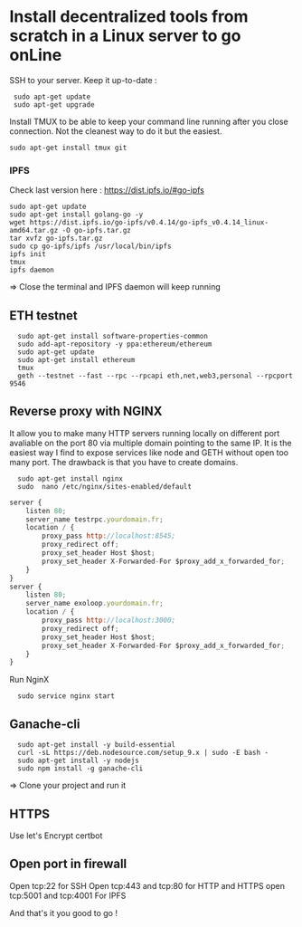 # Install decentralized tools from scratch in a Linux server to go onLine

SSH to your server.
Keep it up-to-date :
```
 sudo apt-get update
 sudo apt-get upgrade
```
Install TMUX to be able to keep your command line running after you close connection. Not the cleanest way to do it but the easiest.
```
sudo apt-get install tmux git
```

### IPFS
Check last version here : https://dist.ipfs.io/#go-ipfs
```
sudo apt-get update
sudo apt-get install golang-go -y
wget https://dist.ipfs.io/go-ipfs/v0.4.14/go-ipfs_v0.4.14_linux-amd64.tar.gz -O go-ipfs.tar.gz
tar xvfz go-ipfs.tar.gz
sudo cp go-ipfs/ipfs /usr/local/bin/ipfs
ipfs init
tmux
ipfs daemon
```
=> Close the terminal and IPFS daemon will keep running

## ETH testnet
```
  sudo apt-get install software-properties-common
  sudo add-apt-repository -y ppa:ethereum/ethereum
  sudo apt-get update
  sudo apt-get install ethereum
  tmux
  geth --testnet --fast --rpc --rpcapi eth,net,web3,personal --rpcport 9546
```

## Reverse proxy with NGINX

It allow you to make many HTTP servers running locally on different port avaliable on the port 80 via multiple domain pointing to the same IP.
It is the easiest way I find to expose services like node and GETH without open too many port.
The drawback is that you have to create domains.

```
  sudo apt-get install nginx
  sudo  nano /etc/nginx/sites-enabled/default 
```
 
```javascript
server {
    listen 80;
    server_name testrpc.yourdomain.fr;
    location / {
        proxy_pass http://localhost:8545;
        proxy_redirect off;
        proxy_set_header Host $host;
        proxy_set_header X-Forwarded-For $proxy_add_x_forwarded_for;
    }
}
server {
    listen 80;
    server_name exoloop.yourdomain.fr;
    location / {
        proxy_pass http://localhost:3000;
        proxy_redirect off;
        proxy_set_header Host $host;
        proxy_set_header X-Forwarded-For $proxy_add_x_forwarded_for;
    }
}
```
Run NginX
```
  sudo service nginx start
```

## Ganache-cli
```
  sudo apt-get install -y build-essential
  curl -sL https://deb.nodesource.com/setup_9.x | sudo -E bash -
  sudo apt-get install -y nodejs
  sudo npm install -g ganache-cli
```

=> Clone your project and run it

## HTTPS
Use let's Encrypt certbot

## Open port in firewall

Open tcp:22 for SSH
Open tcp:443 and tcp:80 for HTTP and HTTPS
open tcp:5001 and tcp:4001 For IPFS 

And that's it you good to go !



